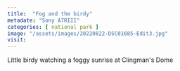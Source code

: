 ```yaml
---
title:  "Fog and the birdy"
metadate: "Sony A7RIII"
categories: [ national park ]
image: "/assets/images/20220822-DSC01685-Edit3.jpg"
visit: 
---
```

Little birdy watching a foggy sunrise at Clingman's Dome